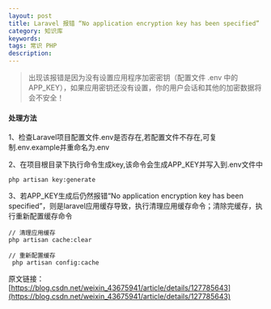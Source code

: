 ```yaml
---
layout: post
title: Laravel 报错 “No application encryption key has been specified” 处理方法
category: 知识库
keywords: 
tags: 常识 PHP
description: 
---
```


> 出现该报错是因为没有设置应用程序加密密钥（配置文件 .env 中的APP_KEY），如果应用密钥还没有设置，你的用户会话和其他的加密数据将会不安全！

#### 处理方法

1、检查Laravel项目配置文件.env是否存在,若配置文件不存在,可复制.env.example并重命名为.env

2、在项目根目录下执行命令生成key,该命令会生成APP_KEY并写入到.env文件中

```
php artisan key:generate
```

3、若APP_KEY生成后仍然报错“No application encryption key has been specified”，则是laravel应用缓存导致，执行清理应用缓存命令；清除完缓存，执行重新配置缓存命令

```
// 清理应用缓存
php artisan cache:clear 

// 重新配置缓存
 php artisan config:cache 
```

原文链接：[https://blog.csdn.net/weixin_43675941/article/details/127785643](https://blog.csdn.net/weixin_43675941/article/details/127785643)